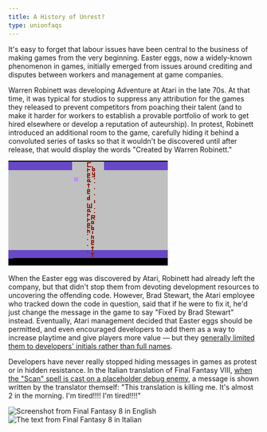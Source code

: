 ```yaml
---
title: A History of Unrest?
type: unionfaqs
---
```

It's easy to forget that labour issues have been central to the business of
making games from the very beginning. Easter eggs, now a widely-known phenomenon
in games, initially emerged from issues around crediting and disputes between
workers and management at game companies.

Warren Robinett was developing Adventure at Atari in the late 70s. At that time,
it was typical for studios to suppress any attribution for the games they
released to prevent competitors from poaching their talent (and to make it
harder for workers to establish a provable portfolio of work to get hired
elsewhere or develop a reputation of auteurship). In protest, Robinett
introduced an additional room to the game, carefully hiding it behind a
convoluted series of tasks so that it wouldn't be discovered until after
release, that would display the words "Created by Warren Robinett."

<div class="md-img">
<img
  src="/images/faqs/adventure.png"
  alt="Screenshot from Adventure"
/>
</div>

When the Easter egg was discovered by Atari, Robinett had already left the
company, but that didn't stop them from devoting development resources to
uncovering the offending code. However, Brad Stewart, the Atari employee who
tracked down the code in question, said that if he were to fix it, he'd just
change the message in the game to say "Fixed by Brad Stewart" instead.
Eventually, Atari management decided that Easter eggs should be permitted, and
even encouraged developers to add them as a way to increase playtime and give
players more value — but they [generally limited them to developers' initials
rather than full
names](https://books.google.ca/books?id=aZv6AQAAQBAJ&pg=PA713&lpg=PA713#v=onepage&q&f=false).

Developers have never really stopped hiding messages in games as protest or in
hidden resistance. In the Italian translation of Final Fantasy VIII, [when the
"Scan" spell is cast on a placeholder debug
enemy](https://twitter.com/SimplyRagny/status/1058198479707820032), a message is
shown written by the translator themself: "This translation is killing me. It's
almost 2 in the morning. I'm tired!!!! I'm tired!!!!"

<div class="md-img">
<img
  src="/images/faqs/ff8en.png"
  alt="Screenshot from Final Fantasy 8 in English"
/>
<img
  src="/images/faqs/ff8it.png"
  alt="The text from Final Fantasy 8 in Italian"
/>
</div>
